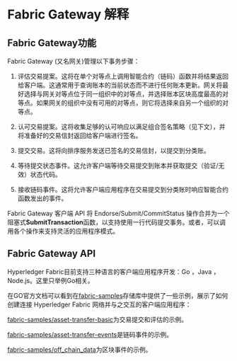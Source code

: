 
# Fabric Gateway 解释

## Fabric Gateway功能

Fabric Gateway (又名网关)管理以下事务步骤：

1. 评估交易提案。这将在单个对等点上调用智能合约（链码）函数并将结果返回给客户端。这通常用于查询账本的当前状态而不进行任何账本更新。网关将最好选择与网关对等点位于同一组织中的对等点，并选择账本区块高度最高的对等点。如果网关的组织中没有可用的对等点，则它将选择来自另一个组织的对等点。

2. 认可交易提案。这将收集足够的认可响应以满足组合签名策略（见下文），并将准备好的交易信封返回给客户端进行签名。

3. 提交交易。这将向排序服务发送已签名的交易信封，以提交到分类账。

4. 等待提交状态事件。这允许客户端等待交易提交到账本并获取提交（验证/无效）状态代码。

5. 接收链码事件。这将允许客户端应用程序在交易提交到分类账时响应智能合约函数发出的事件。

Fabric Gateway 客户端 API 将 Endorse/Submit/CommitStatus 操作合并为一个阻塞式**SubmitTransaction**函数，以支持使用一行代码提交事务。或者，可以调用各个操作来支持灵活的应用程序模式。

## Fabric Gateway API

Hyperledger Fabric目前支持三种语言的客户端应用程序开发：Go ，Java ，Node.js。这里只举例Go相关。

在GO官方文档可以看到在[fabric-samples](https://github.com/hyperledger/fabric-samples)存储库中提供了一些示例，展示了如何创建连接 Hyperledger Fabric 网络并与之交互的客户端应用程序：

[fabric-samples/asset-transfer-basic](https://github.com/hyperledger/fabric-samples/tree/main/asset-transfer-basic)为交易提交和评估的示例。

[fabric-samples/asset-transfer-events](https://github.com/hyperledger/fabric-samples/tree/main/asset-transfer-events)是链码事件的示例。

[fabric-samples/off_chain_data](https://github.com/hyperledger/fabric-samples/tree/main/off_chain_data)为区块事件的示例。

